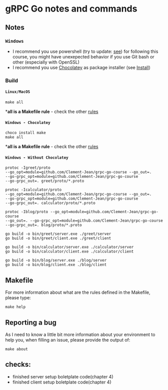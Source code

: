 # gRPC Go notes and commands

## Notes

### `Windows`

- I recommend you use powershell (try to update: 
[see](https://github.com/PowerShell/PowerShell/releases)) for following 
this course, you might have unexepected behavior if you use Git bash or 
other (especially with OpenSSL)
- I recommend you use [Chocolatey](https://chocolatey.org/) as package 
installer (see [Install](https://chocolatey.org/install))


### Build

#### `Linux/MacOS`

```shell
make all
```
***all is a Makefile rule** - check the other [rules](#makefile)

#### `Windows - Chocolatey`
```shell
choco install make
make all
```
***all is a Makefile rule** - check the other [rules](#makefile)

#### `Windows - Without Chocolatey`

```shell
protoc -Igreet/proto 
--go_opt=module=github.com/Clement-Jean/grpc-go-course --go_out=. 
--go-grpc_opt=module=github.com/Clement-Jean/grpc-go-course 
--go-grpc_out=. greet/proto/*.proto

protoc -Icalculator/proto 
--go_opt=module=github.com/Clement-Jean/grpc-go-course --go_out=. 
--go-grpc_opt=module=github.com/Clement-Jean/grpc-go-course 
--go-grpc_out=. calculator/proto/*.proto

protoc -Iblog/proto --go_opt=module=github.com/Clement-Jean/grpc-go-course 
--go_out=. --go-grpc_opt=module=github.com/Clement-Jean/grpc-go-course 
--go-grpc_out=. blog/proto/*.proto

go build -o bin/greet/server.exe ./greet/server
go build -o bin/greet/client.exe ./greet/client

go build -o bin/calculator/server.exe ./calculator/server
go build -o bin/calculator/client.exe ./calculator/client

go build -o bin/blog/server.exe ./blog/server
go build -o bin/blog/client.exe ./blog/client
```

<a name="makefile"></a>
## Makefile

For more information about what are the rules defined in the Makefile, 
please type:

```shell
make help
```

## Reporting a bug

As I need to know a little bit more information about your environment to 
help you, when filling an issue, please provide the output of:

```shell
make about
```

## checks:
- finished server setup boletplate code(chapter 4)
- finished client setup boletplate code(chapter 4)
